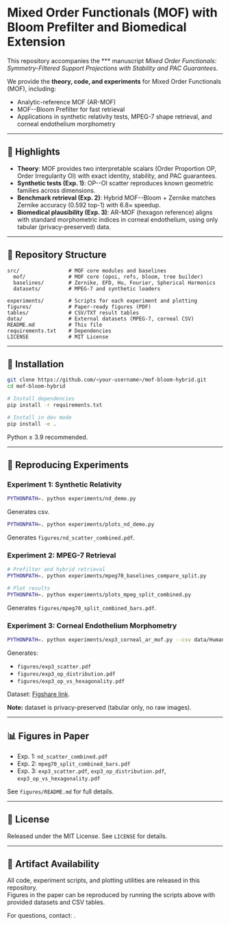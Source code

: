 # Mixed Order Functionals (MOF) with Bloom Prefilter and Biomedical Extension

This repository accompanies the *** manuscript *Mixed Order Functionals: Symmetry-Filtered Support Projections with Stability and PAC Guarantees*.

We provide the **theory, code, and experiments** for Mixed Order Functionals (MOF), including:
- Analytic-reference MOF (AR-MOF)
- MOF--Bloom Prefilter for fast retrieval
- Applications in synthetic relativity tests, MPEG-7 shape retrieval, and corneal endothelium morphometry

---

## 🚀 Highlights

- **Theory**: MOF provides two interpretable scalars (Order Proportion OP, Order Irregularity OI) with exact identity, stability, and PAC guarantees.
- **Synthetic tests (Exp. 1)**: OP--OI scatter reproduces known geometric families across dimensions.
- **Benchmark retrieval (Exp. 2)**: Hybrid MOF--Bloom + Zernike matches Zernike accuracy (0.592 top-1) with 6.8× speedup.
- **Biomedical plausibility (Exp. 3)**: AR-MOF (hexagon reference) aligns with standard morphometric indices in corneal endothelium, using only tabular (privacy-preserved) data.

---

## 📂 Repository Structure

```
src/                # MOF core modules and baselines
  mof/              # MOF core (opoi, refs, bloom, tree builder)
  baselines/        # Zernike, EFD, Hu, Fourier, Spherical Harmonics
  datasets/         # MPEG-7 and synthetic loaders

experiments/        # Scripts for each experiment and plotting
figures/            # Paper-ready figures (PDF)
tables/             # CSV/TXT result tables
data/               # External datasets (MPEG-7, corneal CSV)
README.md           # This file
requirements.txt    # Dependencies
LICENSE             # MIT License
```

---

## 🔧 Installation

```bash
git clone https://github.com/<your-username>/mof-bloom-hybrid.git
cd mof-bloom-hybrid

# Install dependencies
pip install -r requirements.txt

# Install in dev mode
pip install -e .
```

Python ≥ 3.9 recommended.

---

## 🧪 Reproducing Experiments

### Experiment 1: Synthetic Relativity


```bash
PYTHONPATH=. python experiments/nd_demo.py
```
Generates csv.

```bash
PYTHONPATH=. python experiments/plots_nd_demo.py
```
Generates `figures/nd_scatter_combined.pdf`.

### Experiment 2: MPEG-7 Retrieval

```bash
# Prefilter and hybrid retrieval
PYTHONPATH=. python experiments/mpeg70_baselines_compare_split.py

# Plot results
PYTHONPATH=. python experiments/plots_mpeg_split_combined.py
```

Generates `figures/mpeg70_split_combined_bars.pdf`.

### Experiment 3: Corneal Endothelium Morphometry

```bash
PYTHONPATH=. python experiments/exp3_corneal_ar_mof.py --csv data/Human_Corneal_Endothelium.csv --outdir figures
```
Generates:
- `figures/exp3_scatter.pdf`
- `figures/exp3_op_distribution.pdf`
- `figures/exp3_op_vs_hexagonality.pdf`

Dataset: [Figshare link](https://auckland.figshare.com/articles/dataset/Measurements_of_ex_vivo_human_corneal_endothelium_using_Voronoi_segmentation_/5701087).

**Note:** dataset is privacy-preserved (tabular only, no raw images).

---

## 📊 Figures in Paper

- Exp. 1: `nd_scatter_combined.pdf`
- Exp. 2: `mpeg70_split_combined_bars.pdf`
- Exp. 3: `exp3_scatter.pdf`, `exp3_op_distribution.pdf`, `exp3_op_vs_hexagonality.pdf`

See `figures/README.md` for full details.

---

## 📜 License

Released under the MIT License. See `LICENSE` for details.

---

## 📖 Artifact Availability

All code, experiment scripts, and plotting utilities are released in this repository.  
Figures in the paper can be reproduced by running the scripts above with provided datasets and CSV tables.

For questions, contact: <your email>.
